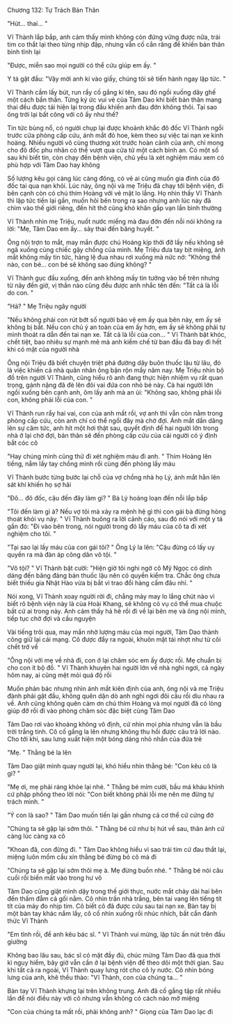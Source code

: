 




Chương 132: Tự Trách Bản Thân

"Hút... thai... "

Vĩ Thành lắp bắp, anh cảm thấy mình không còn đứng vững được nữa, trái tim co thắt lại theo từng nhịp đập, nhưng vẫn cố cắn răng để khiến bản thân bình tĩnh lại

"Được, miễn sao mọi người có thể cứu giúp em ấy. "

Y tá gật đầu: "Vậy mời anh kí vào giấy, chúng tôi sẽ tiến hành ngay lập tức. "

Vĩ Thành cầm lấy bút, run rẩy cố gắng kí tên, sau đó ngồi xuống dãy ghế một cách bần thần. Từng ký ức vui vẻ của Tâm Dao khi biết bản thân mang thai đều được tái hiện lại trong đầu khiến anh đau đớn không thôi. Tại sao ông trời lại bất công với cô ấy như thế?

Tin tức bùng nổ, có người chụp lại được khoảnh khắc đô đốc Vĩ Thành ngồi trước cửa phòng cấp cứu, ánh mắt đỏ hoe, kèm theo sự việc tai nạn xe kinh hoàng. Nhiều người vô cùng thương xót trước hoàn cảnh của anh, chỉ mong cho đô đốc phu nhân có thể vượt qua cửa tử một cách bình an. Có một số sau khi biết tin, còn chạy đến bệnh viện, chủ yếu là xét nghiệm máu xem có phù hợp với Tâm Dao hay không

Số lượng kêu gọi càng lúc càng đông, có vẻ ai cũng muốn gia đình của đô đốc tai qua nạn khỏi. Lúc này, ông nội và mẹ Triệu đã chạy tới bệnh viện, đi bên cạnh còn có chú thím Hoàng với vẻ mặt lo lắng. Họ nhìn thấy Vĩ Thành thì lập tức tiến lại gần, muốn hỏi bên trong ra sao nhưng anh lúc này đã chìm vào thế giới riêng, đến hít thở cũng khó khăn gấp vạn lần bình thường

Vĩ Thành nhìn mẹ Triệu, nuốt nước miếng mà đau đớn đến nỗi nói không ra lời: "Mẹ, Tâm Dao em ấy... sảy thai đến băng huyết. "

Ông nội trợn to mắt, may mắn được chú Hoàng kịp thời đỡ lấy nếu không sẽ ngã xuống cùng chiếc gậy chống của mình. Mẹ Triệu đưa tay bịt miệng, ánh mắt không mấy tin tức, hàng lệ đua nhau rơi xuống mà nức nở: "Không thể nào, con bé... con bé sẽ không sao đúng không? "

Vĩ Thành gục đầu xuống, đến anh không mấy tin tưởng vào bề trên nhưng từ nãy đến giờ, vị thần nào cũng đều được anh nhắc tên đến: "Tất cả là lỗi do con. "

"Hả? " Mẹ Triệu ngây người

"Nếu không phải con rút bớt số người bảo vệ em ấy qua bên này, em ấy sẽ không bị bắt. Nếu con chú ý an toàn của em ấy hơn, em ấy sẽ không phải tự mình thoát ra dẫn đến tai nạn xe. Tất cả là lỗi của con... " Vĩ Thành bật khóc, chết tiệt, bao nhiêu sự mạnh mẽ mà anh kiềm chế từ ban đầu đã bay đi hết khi có mặt của người nhà

Ông nội Triệu đã biết chuyện triệt phá đường dây buôn thuốc lậu từ lâu, đó là việc khiến cả nhà quân nhân ông bận rộn mấy năm nay. Mẹ Triệu nhìn bộ đồ trên người Vĩ Thành, cũng hiểu rõ anh đang thực hiện nhiệm vụ rất quan trọng, gánh nặng đã đè lên đôi vai đứa con nhỏ bé này. Cả hai người lớn ngồi xuống bên cạnh anh, ôm lấy anh mà an ủi: "Không sao, không phải lỗi con, không phải lỗi của con. "


Vĩ Thành run rẩy hai vai, con của anh mất rồi, vợ anh thì vẫn còn nằm trong phòng cấp cứu, còn anh chỉ có thể ngồi đây mà chờ đợi. Ánh mắt dần dâng lên sự căm tức, anh hít một hơi thật sau, quyết định để hai người lớn trong nhà ở lại chờ đợi, bản thân sẽ đến phòng cấp cứu của cái người có ý định bắt cóc cô

"Hay chúng mình cũng thử đi xét nghiệm máu đi anh. " Thím Hoàng lên tiếng, nắm lấy tay chồng mình rồi cùng đến phòng lấy máu

Vĩ Thành bước từng bước lại chỗ của vợ chồng nhà họ Lý, ánh mắt hằn lên sát khí khiến họ sợ hãi

"Đô... đô đốc, cậu đến đây làm gì? " Bà Lý hoảng loạn đến nỗi lắp bắp

"Tôi đến làm gì à? Nếu vợ tôi mà xảy ra mệnh hệ gì thì con gái bà đừng hòng thoát khỏi vụ này. " Vĩ Thành buông ra lời cảnh cáo, sau đó nói với một y tá gần đó: "Đi vào bên trong, nói người trong đó lấy máu của cô ta đi xét nghiệm cho tôi. "

"Tại sao lại lấy máu của con gái tôi? " Ông Lý la lên: "Cậu đừng có lấy uy quyền ra mà đàn áp công dân vô tội. "

"Vô tội? " Vĩ Thành bật cười: "Hiện giờ tôi nghi ngờ cô Mỹ Ngọc có dính dáng đến băng đảng bán thuốc lậu nên có quyền kiểm tra. Chắc ông chưa biết thiếu gia Nhật Hào vừa bị bắt vì trao đổi hàng cấm đâu nhỉ. "

Nói xong, Vĩ Thành xoay người rời đi, chẳng mảy may lo lắng chút nào vì biết rõ bệnh viện này là của Hoài Khang, sẽ không có vụ có thể mua chuộc bất cứ ai trong này. Anh cảm thấy hả hê rồi đi về lại bên mẹ và ông nội mình, tiếp tục chờ đợi và cầu nguyện

Vài tiếng trôi qua, may mắn nhờ lượng máu của mọi người, Tâm Dao thành công giữ lại cái mạng. Cô được đẩy ra ngoài, khuôn mặt tái nhợt như từ cõi chết trở về

"Ông nội với mẹ về nhà đi, con ở lại chăm sóc em ấy được rồi. Mẹ chuẩn bị cho con ít bộ đồ. " Vĩ Thành khuyên hai người lớn về nhà nghỉ ngơi, cả ngày hôm nay, ai cũng mệt mỏi quá độ rồi

Muốn phản bác nhưng nhìn ánh mắt kiên định của anh, ông nội và mẹ Triệu đành phải gật đầu, không quên dặn dò anh nghỉ ngơi đôi câu rồi dìu nhau ra về. Anh cũng không quên cảm ơn chú thím Hoàng và mọi người đã có lòng giúp đỡ rồi đi vào phòng chăm sóc đặc biệt cùng Tâm Dao



Tâm Dao rơi vào khoảng không vô định, cứ nhìn mọi phía nhưng vẫn là bầu trời trắng tinh. Cô cố gắng la lên nhưng không thu hồi được câu trả lời nào. Cho tới khi, sau lưng xuất hiện một bóng dáng nhỏ nhắn của đứa trẻ

"Mẹ. " Thằng bé la lên

Tâm Dao giật mình quay người lại, khó hiểu nhìn thằng bé: "Con kêu cô là gì? "

"Mẹ ơi, mẹ phải ráng khỏe lại nhé. " Thằng bé mỉm cười, bầu má kháu khỉnh cứ phập phồng theo lời nói: "Con biết không phải lỗi mẹ nên mẹ đừng tự trách mình. "

"Ý con là sao? " Tâm Dao muốn tiến lại gần nhưng cả cơ thể cứ cứng đờ

"Chúng ta sẽ gặp lại sớm thôi. " Thằng bé cứ như bị hút về sau, thân ảnh cứ càng lúc càng xa cô

"Khoan đã, con đừng đi. " Tâm Dao không hiểu vì sao trái tim cứ đau thắt lại, miệng luôn mồm cầu xin thằng bé đừng bỏ cô mà đi

"Chúng ta sẽ gặp lại sớm thôi mẹ à. Mẹ đừng buồn nhé. " Thằng bé nói câu cuối rồi biến mất vào trong hư vô

Tâm Dao cũng giật mình dậy trong thế giới thực, nước mắt chảy dài hai bên đến thấm đẫm cả gối nằm. Cô nhìn trần nhà trắng, bên tai vang lên tiếng tít tít của máy đo nhịp tim. Cô biết cô đã được cứu sau tai nạn xe. Bàn tay bị một bàn tay khác nắm lấy, cô cố nhìn xuống rồi nhúc nhích, bất cẩn đánh thức Vĩ Thành

"Em tỉnh rồi, để anh kêu bác sĩ. " Vĩ Thành vui mừng, lập tức ấn nút trên đầu giường

Không bao lâu sau, bác sĩ có mặt đầy đủ, chúc mừng Tâm Dao đã qua thời kì nguy hiểm, bây giờ vẫn cần ở lại bệnh viện để theo dõi một thời gian. Sau khi tất cả ra ngoài, Vĩ Thành quay lưng rót cho cô ly nước. Cô nhìn bóng lưng của anh, khẽ thều thào: "Vĩ Thành, con của chúng ta... "

Bàn tay Vĩ Thành khựng lại trên không trung. Anh đã cố gắng tập rất nhiều lần để nói điều này với cô nhưng vẫn không có cách nào mở miệng

"Con của chúng ta mất rồi, phải không anh? " Giọng của Tâm Dao lạc đi




